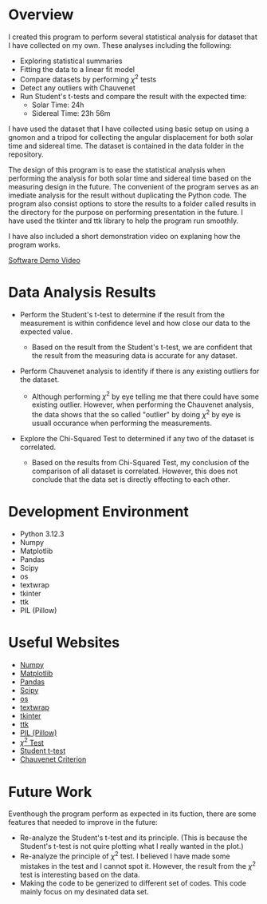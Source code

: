 # Overview

I created this program to perform several statistical analysis for dataset that I have collected on my own. These analyses including the following:
* Exploring statistical summaries
* Fitting the data to a linear fit model
* Compare datasets by performing $\chi^2$ tests
* Detect any outliers with Chauvenet
* Run Student's t-tests and compare the result with the expected time:
    - Solar Time: 24h
    - Sidereal Time: 23h 56m

I have used the dataset that I have collected using basic setup on using a gnomon and a tripod for collecting the angular displacement for both solar time and sidereal time. The dataset is contained in the data folder in the repository.

The design of this program is to ease the statistical analysis when performing the analysis for both solar time and sidereal time based on the measuring design in the future. The convenient of the program serves as an imediate analysis for the result without duplicating the Python code. The program also consist options to store the results to a folder called results in the directory for the purpose on performing presentation in the future. I have used the tkinter and ttk library to help the program run smoothly.

I have also included a short demonstration video on explaning how the program works.

[Software Demo Video](http://youtube.link.goes.here)

# Data Analysis Results

* Perform the Student's t-test to determine if the result from the measurement is within confidence level and how close our data to the expected value.
    - Based on the result from the Student's t-test, we are confident that the result from the measuring data is accurate for any dataset.

* Perform Chauvenet analysis to identify if there is any existing outliers for the dataset.
    - Although performing $\chi^2$ by eye telling me that there could have some existing outlier. However, when performing the Chauvenet analysis, the data shows that the so called "outlier" by doing $\chi^2$ by eye is usuall occurance when performing the measurements.

* Explore the Chi-Squared Test to determined if any two of the dataset is correlated.
    - Based on the results from Chi-Squared Test, my conclusion of the comparison of all dataset is correlated. However, this does not conclude that the data set is directly effecting to each other.

# Development Environment

* Python 3.12.3
* Numpy
* Matplotlib
* Pandas
* Scipy
* os
* textwrap
* tkinter
* ttk
* PIL (Pillow)

# Useful Websites

* [Numpy](chrome-extension://efaidnbmnnnibpcajpcglclefindmkaj/https://numpy.org/doc/2.2/numpy-user.pdf)
* [Matplotlib](https://matplotlib.org/stable/users/index.html)
* [Pandas](https://pandas.pydata.org/docs/user_guide/index.html)
* [Scipy](https://docs.scipy.org/doc/scipy/tutorial/index.html#user-guide)
* [os](https://docs.python.org/3/library/os.html)
* [textwrap](https://docs.python.org/3/library/textwrap.html)
* [tkinter](https://docs.python.org/3/library/tkinter.html)
* [ttk](https://docs.python.org/3/library/tkinter.ttk.html)
* [PIL (Pillow)](https://pillow.readthedocs.io/en/stable/)
* [$\chi^2$ Test](https://en.wikipedia.org/wiki/Chi-squared_test)
* [Student t-test](https://en.wikipedia.org/wiki/Student%27s_t-test)
* [Chauvenet Criterion](https://en.wikipedia.org/wiki/Chauvenet%27s_criterion)

# Future Work

Eventhough the program perform as expected in its fuction, there are some features that needed to improve in the future:
* Re-analyze the Student's t-test and its principle. (This is because the Student's t-test is not quire plotting what I really wanted in the plot.)
* Re-analyze the principle of $\chi^2$ test. I believed I have made some mistakes in the test and I cannot spot it. However, the result from the $\chi^2$ test is interesting based on the data.
* Making the code to be generized to different set of codes. This code mainly focus on my desinated data set.